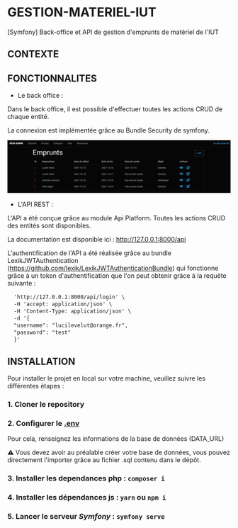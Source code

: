 # GESTION-MATERIEL-IUT
[Symfony] Back-office et API de gestion d'emprunts de matériel de l'IUT

## CONTEXTE

## FONCTIONNALITES

* Le back office :

Dans le back office, il est possible d'effectuer toutes les actions CRUD de chaque entité.

La connexion est implémentée grâce au Bundle Security de symfony.

![capture d'écran côté front](https://github.com/luvelut/GESTION-MATERIEL-IUT/blob/main/backoffice.JPG) 

* L'API REST :

L'API a été conçue grâce au module Api Platform. Toutes les actions CRUD des entités sont disponibles.

La documentation est disponible ici : http://127.0.0.1:8000/api

L'authentification de l'API a été réalisée grâce au bundle LexikJWTAuthentication (https://github.com/lexik/LexikJWTAuthenticationBundle) qui fonctionne grâce à un token d'authentification que l'on peut obtenir grâce à la requête suivante :
```curl -X 'POST' \
  'http://127.0.0.1:8000/api/login' \
  -H 'accept: application/json' \
  -H 'Content-Type: application/json' \
  -d '{
  "username": "lucilevelut@orange.fr",
  "password": "test"
  }'
```

## INSTALLATION

Pour installer le projet en local sur votre machine, veuillez suivre les différentes étapes : 

### 1. Cloner le repository

### 2. Configurer le [.env](./.env)

Pour cela, renseignez les informations de la base de données (DATA_URL)

⚠️ Vous devez avoir au préalable créer votre base de données, vous pouvez directement l'importer grâce au fichier .sql contenu dans le dépôt.

### 3. Installer les dependances php : `composer i`

### 4. Installer les dépendances js : `yarn` **ou** `npm i`

### 5. Lancer le serveur *Symfony* : `symfony serve`
